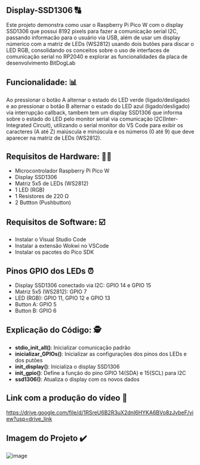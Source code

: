 ## Display-SSD1306 🔠
Este projeto demonstra como usar o Raspberry Pi Pico W com o display SSD1306 que possui 8192 pixels para fazer a comunicação serial I2C, passando informacão para o usuário via USB, além de usar um display númerico com a matriz de LEDs (WS2812) usando dois butões para discar o LED RGB, consolidando os conceitos sobre o uso de interfaces de comunicação serial no RP2040 e explorar as funcionalidades da placa de desenvolvimento BitDogLab
## Funcionalidade: 📊
Ao pressionar o botão A alternar o estado do LED verde (ligado/desligado) e ao pressionar o botão B alternar o estado do LED azul (ligado/desligado) via interrupção callback, tambem tem um display SSD1306 que informa sobre o estado do LED pelo monitor serial via comunicação I2C(Inter-Integrated Circuit), utilizando o serial monitor do VS Code para exibir os caracteres (A até Z) maiúscula e minúscula e os números (0 até 9) que deve aparecer na matriz de LEDs (WS2812).
## Requisitos de Hardware: 👨‍🔧
- Microcontrolador Raspberry Pi Pico W
- Display SSD1306
- Matriz 5x5 de LEDs (WS2812)
- 1 LED (RGB)
- 1 Resistores de 220 Ω
- 2 Buttton (Pushbutton)
## Requisitos de Software: ☑️
- Instalar o Visual Studio Code
- Instalar a extensão Wokwi no VSCode
- Instalar os pacotes do Pico SDK
## Pinos GPIO dos LEDs ⏰
- Display SSD1306 conectado via I2C: GPIO 14 e GPIO 15
- Matriz 5x5 (WS2812): GPIO 7 
- LED (RGB): GPIO 11, GPIO 12 e GPIO 13
- Button A: GPIO 5
- Button B: GPIO 6 
## Explicação do Código: 🕵️
- **stdio_init_all()**: Inicializar comunicação padrão
- **inicializar_GPIOs()**: Inicializar as configurações dos pinos dos LEDs e dos putões
- **init_display()**: Inicializa o display SSD1306
- **init_gpio()**: Define a função do pino GPIO 14(SDA) e 15(SCL) para I2C
- **ssd1306()**: Atualiza o display com os novos dados
## Link com a produção do vídeo 📀

https://drive.google.com/file/d/1RSreU6B2R3uX2dnI6HYKA6BVo8zJvbeF/view?usp=drive_link

## Imagem do Projeto ✔️
![image](https://github.com/user-attachments/assets/a01a0bc1-c4dc-4a71-9bd1-191b35a02d21)
